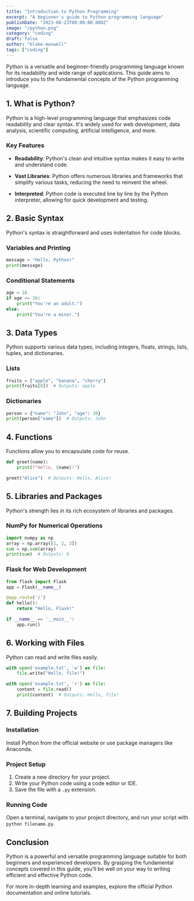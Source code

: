 ```yaml
---
title: "Introduction to Python Programming"
excerpt: "A beginner's guide to Python programming language"
publishDate: "2023-08-23T00:00:00.000Z"
image: "/python.png"
category: "coding"
draft: false
author: "blake-maxwell"
tags: ["coding"]
---
```


Python is a versatile and beginner-friendly programming language known for its readability and wide range of applications. This guide aims to introduce you to the fundamental concepts of the Python programming language.

## 1. What is Python?

Python is a high-level programming language that emphasizes code readability and clear syntax. It's widely used for web development, data analysis, scientific computing, artificial intelligence, and more.

### Key Features

- **Readability**: Python's clean and intuitive syntax makes it easy to write and understand code.
  
- **Vast Libraries**: Python offers numerous libraries and frameworks that simplify various tasks, reducing the need to reinvent the wheel.
  
- **Interpreted**: Python code is executed line by line by the Python interpreter, allowing for quick development and testing.
  
## 2. Basic Syntax

Python's syntax is straightforward and uses indentation for code blocks.

### Variables and Printing

```python
message = "Hello, Python!"
print(message)
```

### Conditional Statements

```python
age = 18
if age >= 18:
    print("You're an adult.")
else:
    print("You're a minor.")
```

## 3. Data Types

Python supports various data types, including integers, floats, strings, lists, tuples, and dictionaries.

### Lists

```python
fruits = ["apple", "banana", "cherry"]
print(fruits[0])  # Outputs: apple
```

### Dictionaries

```python
person = {"name": "John", "age": 30}
print(person["name"])  # Outputs: John
```

## 4. Functions

Functions allow you to encapsulate code for reuse.

```python
def greet(name):
    print(f"Hello, {name}!")

greet("Alice")  # Outputs: Hello, Alice!
```

## 5. Libraries and Packages

Python's strength lies in its rich ecosystem of libraries and packages.

### NumPy for Numerical Operations

```python
import numpy as np
array = np.array([1, 2, 3])
sum = np.sum(array)
print(sum)  # Outputs: 6
```

### Flask for Web Development

```python
from flask import Flask
app = Flask(__name__)

@app.route('/')
def hello():
    return "Hello, Flask!"

if __name__ == '__main__':
    app.run()
```

## 6. Working with Files

Python can read and write files easily.

```python
with open('example.txt', 'w') as file:
    file.write("Hello, file!")

with open('example.txt', 'r') as file:
    content = file.read()
    print(content)  # Outputs: Hello, file!
```

## 7. Building Projects

### Installation

Install Python from the official website or use package managers like Anaconda.

### Project Setup

1. Create a new directory for your project.
2. Write your Python code using a code editor or IDE.
3. Save the file with a `.py` extension.

### Running Code

Open a terminal, navigate to your project directory, and run your script with `python filename.py`.

## Conclusion

Python is a powerful and versatile programming language suitable for both beginners and experienced developers. By grasping the fundamental concepts covered in this guide, you'll be well on your way to writing efficient and effective Python code.

For more in-depth learning and examples, explore the official Python documentation and online tutorials.